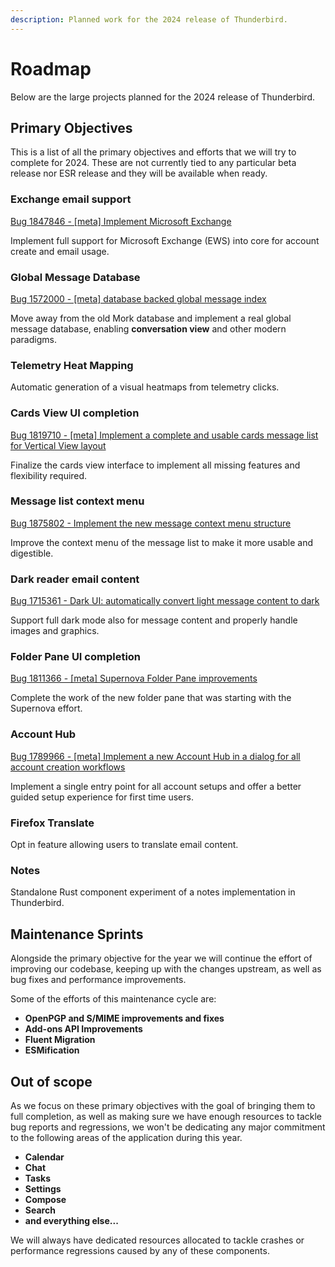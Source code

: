 ```yaml
---
description: Planned work for the 2024 release of Thunderbird.
---
```


# Roadmap

Below are the large projects planned for the 2024 release of Thunderbird.

## Primary Objectives

This is a list of all the primary objectives and efforts that we will try to complete for 2024. These are not currently tied to any particular beta release nor ESR release and they will be available when ready.

### **Exchange email support**

[Bug 1847846 - \[meta\] Implement Microsoft Exchange](https://bugzilla.mozilla.org/show\_bug.cgi?id=1847846)

Implement full support for Microsoft Exchange (EWS) into core for account create and email usage.

### **Global Message Database**

[Bug 1572000 - \[meta\] database backed global message index](https://bugzilla.mozilla.org/show\_bug.cgi?id=1572000)

Move away from the old Mork database and implement a real global message database, enabling **conversation view** and other modern paradigms.

### **Telemetry Heat Mapping**

Automatic generation of a visual heatmaps from telemetry clicks.

### **Cards View UI completion**

[Bug 1819710 - \[meta\] Implement a complete and usable cards message list for Vertical View layout](https://bugzilla.mozilla.org/show\_bug.cgi?id=1819710)

Finalize the cards view interface to implement all missing features and flexibility required.

### **Message list context menu**

[Bug 1875802 - Implement the new message context menu structure](https://bugzilla.mozilla.org/show\_bug.cgi?id=1875802)

Improve the context menu of the message list to make it more usable and digestible.

### **Dark reader email content**

[Bug 1715361 - Dark UI: automatically convert light message content to dark](https://bugzilla.mozilla.org/show\_bug.cgi?id=1715361)

Support full dark mode also for message content and properly handle images and graphics.

### **Folder Pane UI completion**

[Bug 1811366 - \[meta\] Supernova Folder Pane improvements](https://bugzilla.mozilla.org/show\_bug.cgi?id=1811366)

Complete the work of the new folder pane that was starting with the Supernova effort.

### **Account Hub**

[Bug 1789966 - \[meta\] Implement a new Account Hub in a dialog for all account creation workflows](https://bugzilla.mozilla.org/show\_bug.cgi?id=1789966)

Implement a single entry point for all account setups and offer a better guided setup experience for first time users.

### **Firefox Translate**

Opt in feature allowing users to translate email content.

### Notes

Standalone Rust component experiment of a notes implementation in Thunderbird.

## Maintenance Sprints

Alongside the primary objective for the year we will continue the effort of improving our codebase, keeping up with the changes upstream, as well as bug fixes and performance improvements.

Some of the efforts of this maintenance cycle are:

* **OpenPGP and S/MIME improvements and fixes**
* **Add-ons API Improvements**
* **Fluent Migration**
* **ESMification**

## Out of scope

As we focus on these primary objectives with the goal of bringing them to full completion, as well as making sure we have enough resources to tackle bug reports and regressions, we won't be dedicating any major commitment to the following areas of the application during this year.

* **Calendar**
* **Chat**
* **Tasks**
* **Settings**
* **Compose**
* **Search**
* **and everything else...**

We will always have dedicated resources allocated to tackle crashes or performance regressions caused by any of these components.
